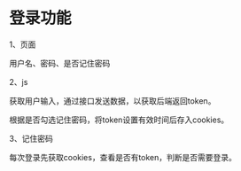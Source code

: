 # 登录功能

1、页面

用户名、密码、是否记住密码

2、js

获取用户输入，通过接口发送数据，以获取后端返回token。

根据是否勾选记住密码，将token设置有效时间后存入cookies。

3、记住密码

每次登录先获取cookies，查看是否有token，判断是否需要登录。